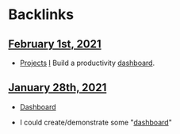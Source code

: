 
# Backlinks
## [February 1st, 2021](<February 1st, 2021.md>)
- [Projects](<Projects.md>) [I](<I.md>) Build a productivity [dashboard](<dashboard.md>).

## [January 28th, 2021](<January 28th, 2021.md>)
- [Dashboard]([dashboard](<dashboard.md>))

- I could create/demonstrate some "[dashboard](<dashboard.md>)"

